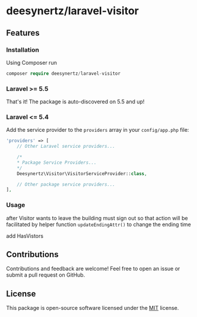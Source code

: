 # deesynertz/laravel-visitor

## Features

### Installation

Using Composer run

```php
composer require deesynertz/laravel-visitor
```

### Laravel >= 5.5

That's it! The package is auto-discovered on 5.5 and up!

### Laravel <= 5.4

Add the service provider to the `providers` array in your `config/app.php` file:

```php
'providers' => [
    // Other Laravel service providers...

    /*
    * Package Service Providers...
    */
    Deesynertz\Visitor\VisitorServiceProvider::class,

    // Other package service providers...
],
```

### Usage

after Visitor wants to leave the building must sign out so that action will be facilitated by helper function
`updateEndingAttr()` to change the ending time

add HasVistors

## Contributions

Contributions and feedback are welcome! Feel free to open an issue or submit a pull request on GitHub.

## License

This package is open-source software licensed under the [MIT](https://github.com/deesynertz/laravel-visitor/blob/master/LICENSE) license.
